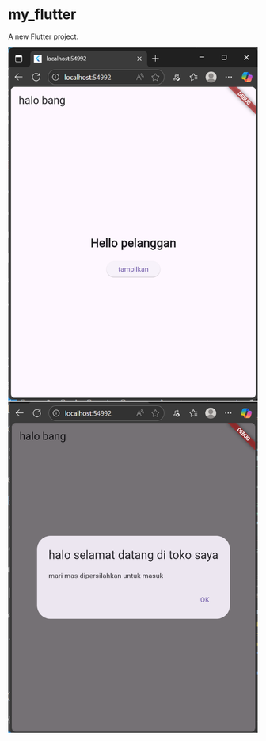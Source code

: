 # my_flutter

A new Flutter project.

![widget](https://github.com/naufal-aulia-nuchrizal/widget_dasar_benar/blob/main/Screenshot%202025-10-31%20194124.png)
![widget](https://github.com/naufal-aulia-nuchrizal/widget_dasar_benar/blob/main/Screenshot%202025-10-31%20194142.png)
